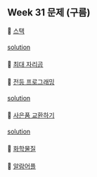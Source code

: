 ## Week 31 문제 (구름)

👀 [스택](https://level.goorm.io/exam/43218/%EC%8A%A4%ED%83%9D-stack/quiz/1)
####
[solution](https://github.com/DohyunYoun/study/blob/master/src/main/java/algorithm/structure/Goorm43218.java)
####

👀 [최대 자리곱](https://level.goorm.io/exam/49113/%EC%B5%9C%EB%8C%80-%EC%9E%90%EB%A6%AC%EA%B3%B1/quiz/1)
####

👀 [전등 프로그래밍](https://level.goorm.io/exam/51584/%EA%B5%AC%EB%A6%84-%EA%B2%8C%EC%9E%841-%EB%AF%B8%EC%99%84%EC%84%B1/quiz/1)
####
[solution](https://github.com/DohyunYoun/study/blob/master/src/main/java/algorithm/structure/Goorm51584.java)
####

👀 [사은품 교환하기](https://level.goorm.io/exam/47878/%EC%82%AC%EC%9D%80%ED%92%88-%EA%B5%90%ED%99%98%ED%95%98%EA%B8%B0/quiz/1)
####
[solution](https://github.com/DohyunYoun/study/blob/master/src/main/java/algorithm/implementation/Goorm47878.java)
####

👀 [화학물질](https://level.goorm.io/exam/43071/1c-%ED%99%94%ED%95%99-%EB%AC%BC%EC%A7%88/quiz/1)
####


👀 [알람어플](https://level.goorm.io/exam/47879/%EC%95%8C%EB%9E%8C-%EC%96%B4%ED%94%8C/quiz/1)
####

